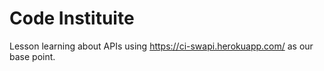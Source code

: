 # Code Instituite

Lesson learning about APIs using https://ci-swapi.herokuapp.com/ as our base point.